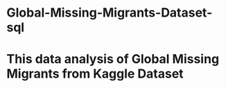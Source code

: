 # Global-Missing-Migrants-Dataset-sql

# This data analysis of Global Missing Migrants from Kaggle Dataset 

